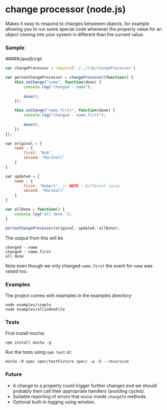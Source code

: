 change processor (node.js)
==========
Makes it easy to respond to changes betweeen objects, for example allowing you to run some special code whenever the property value for an object coming into your system is different than the current value.

### Sample
#####JavaScript
```js
var changeProcessor = require('./../lib/changeProcessor')

var personChangeProcessor = changeProcessor(function() {
    this.onChange("name", function(done) {
        console.log("changed - name");
        
        done();
    });

    this.onChange("name.first", function(done) {
        console.log("changed - name.first");
        
        done(); 
    })
});

var original = {
    name : {
        first: "Bob",
        second: "Marshall"
    }
}

var updated = {
    name : {
        first: "Robert", // NOTE - Different value
        second: "Marshall"
    }
}

var allDone = function() { 
    console.log("all done."); 
}

personChangeProcessor(original, updated, allDone);
````
The output from this will be
```
changed - name
changed - name.first
all done
```
Note even though we only changed ```name.first``` the event for ```name``` was raised too.
### Examples
The project comes with examples in the examples directory:

    node examples/simple
    node examples/allinOneFile

### Tests
First install mocha: 

    npm install mocha -g

Run the tests using ```npm test``` or:

    mocha -R spec spec/testFixture spec/ -w -G --recursive

### Future
* A change to a property could trigger further changes and we should probably then call their appropriate handlers (avoiding cycles).
* Suitable reporting of errors that occur inside ```changeTo``` methods.
* Optional built-in logging using winston.
